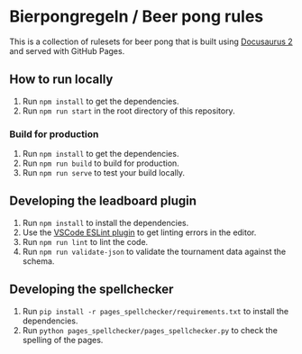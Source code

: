 # Bierpongregeln / Beer pong rules

This is a collection of rulesets for beer pong that is built using [Docusaurus 2](https://docusaurus.io/) and served with GitHub Pages.

## How to run locally

1. Run `npm install` to get the dependencies.
2. Run `npm run start` in the root directory of this repository.

### Build for production

1. Run `npm install` to get the dependencies.
2. Run `npm run build` to build for production.
3. Run `npm run serve` to test your build locally.

## Developing the leadboard plugin

1. Run `npm install` to install the dependencies.
2. Use the [VSCode ESLint plugin](https://marketplace.visualstudio.com/items?itemName=dbaeumer.vscode-eslint) to get linting errors in the editor.
3. Run `npm run lint` to lint the code.
4. Run `npm run validate-json` to validate the tournament data against the schema.

## Developing the spellchecker

1. Run `pip install -r pages_spellchecker/requirements.txt` to install the dependencies.
2. Run `python pages_spellchecker/pages_spellchecker.py` to check the spelling of the pages.
